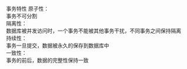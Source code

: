 事务特性
原子性：
<br />
事务不可分割
<br />
隔离性：
<br />
数据库被并发访问时，一个事务不能被其他事务干扰，不同事务之间保持隔离
<br />
持续性：
<br />
事务一旦提交，数据被永久的保存到数据库中
<br />
一致性：
<br />
事务的前后，数据的完整性保持一致
